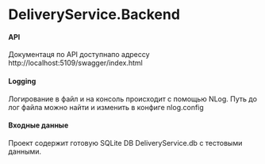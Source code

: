 # DeliveryService.Backend
#### API
Документаця по API доступнапо адрессу http://localhost:5109/swagger/index.html
#### Logging
Логирование в файл и на консоль происходит с помощью NLog. Путь до лог файла можно найти и изменить в конфиге nlog.config
#### Входные данные
Проект содержит готовую SQLite DB DeliveryService.db с тестовыми данными.
